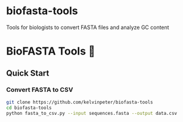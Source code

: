 # biofasta-tools
Tools for biologists to convert FASTA files and analyze GC content
# BioFASTA Tools 🧬

## Quick Start
### Convert FASTA to CSV
```bash
git clone https://github.com/kelvinpeter/biofasta-tools
cd biofasta-tools
python fasta_to_csv.py --input sequences.fasta --output data.csv
